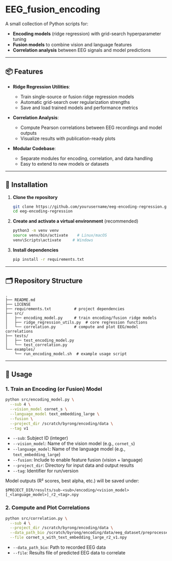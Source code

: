 # EEG_fusion_encoding

A small collection of Python scripts for:
- **Encoding models** (ridge regression) with grid-search hyperparameter tuning
- **Fusion models** to combine vision and language features
- **Correlation analysis** between EEG signals and model predictions

---

## 📦 Features

- **Ridge Regression Utilities**:
  - Train single-source or fusion ridge regression models
  - Automatic grid-search over regularization strengths
  - Save and load trained models and performance metrics

- **Correlation Analysis**:
  - Compute Pearson correlations between EEG recordings and model outputs
  - Visualize results with publication-ready plots

- **Modular Codebase**:
  - Separate modules for encoding, correlation, and data handling
  - Easy to extend to new models or datasets

---

## 🚀 Installation

1. **Clone the repository**

   ```bash
   git clone https://github.com/yourusername/eeg-encoding-regression.git
   cd eeg-encoding-regression
   ```

2. **Create and activate a virtual environment** (recommended)

   ```bash
   python3 -m venv venv
   source venv/bin/activate    # Linux/macOS
   venv\Scripts\activate     # Windows
   ```

3. **Install dependencies**

   ```bash
   pip install -r requirements.txt
   ```

---

## 🗂 Repository Structure

```text
.
├── README.md
├── LICENSE
├── requirements.txt          # project dependencies
├── src/
│   ├── encoding_model.py     # train encoding/fusion ridge models
│   ├── ridge_regression_utils.py  # core regression functions
│   └── correlation.py        # compute and plot EEG/model correlations
├── tests/
│   ├── test_encoding_model.py
│   └── test_correlation.py
└── examples/
    └── run_encoding_model.sh  # example usage script
```

---

## 🔧 Usage

### 1. Train an Encoding (or Fusion) Model

```bash
python src/encoding_model.py \
  --sub 4 \
  --vision_model cornet_s \
  --language_model text_embedding_large \
  --fusion \
  --project_dir /scratch/byrong/encoding/data \
  --tag v1
```

- `--sub`: Subject ID (integer)
- `--vision_model`: Name of the vision model (e.g., `cornet_s`)
- `--language_model`: Name of the language model (e.g., `text_embedding_large`)
- `--fusion`: Include to enable feature fusion (vision + language)
- `--project_dir`: Directory for input data and output results
- `--tag`: Identifier for run/version

Model outputs (R² scores, best alpha, etc.) will be saved under:
```
$PROJECT_DIR/results/sub-<sub>/encoding/<vision_model>[_<language_model>]_r2_<tag>.npy
```

### 2. Compute and Plot Correlations

```bash
python src/correlation.py \
  --sub 4 \
  --project_dir /scratch/byrong/encoding/data \
  --data_path_bio /scratch/byrong/encoding/data/eeg_dataset/preprocessed_eeg_data_v1 \
  --file cornet_s_with_text_embedding_large_r2_v1.npy
```

- `--data_path_bio`: Path to recorded EEG data
- `--file`: Results file of predicted EEG data to correlate

